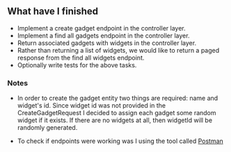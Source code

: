 ## What have I finished

* Implement a create gadget endpoint in the controller layer.
* Implement a find all gadgets endpoint in the controller layer.
* Return associated gadgets with widgets in the controller layer.
* Rather than returning a list of widgets, we would like to return a paged response from the find all widgets endpoint.
* Optionally write tests for the above tasks.

### Notes

* In order to create the gadget entity two things are required: name and widget's id. Since widget id was not provided in the CreateGadgetRequest I decided to assign each gadget some random widget if it exists. If there are no widgets at all, then widgetId will be randomly generated.

* To check if endpoints were working was I using the tool called [Postman](https://www.getpostman.com/)